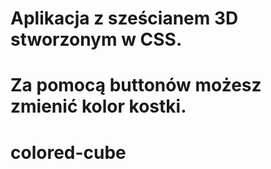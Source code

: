 # Aplikacja z sześcianem 3D stworzonym w CSS.
# Za pomocą buttonów możesz zmienić kolor kostki.
# colored-cube
